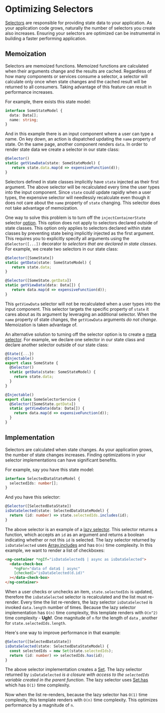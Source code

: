 # Optimizing Selectors

[Selectors](../concepts/select.md) are responsible for providing state data to your application. As your application code grows, naturally the number of selectors you create also increases. Ensuring your selectors are optimized can be instrumental in building a faster performing application.

## Memoization

Selectors are memoized functions. Memoized functions are calculated when their arguments change and the results are cached. Regardless of how many components or services consume a selector, a selector will calculate only once when state changes and the cached result will be returned to all consumers. Taking advantage of this feature can result in performance increases.

For example, there exists this state model:

```ts
interface SomeStateModel {
  data: Data[];
  name: string;
}
```

And in this example there is an input component where a user can type a name. On key down, an action is dispatched updating the `name` property of state. On the same page, another component renders `data`. In order to render state data we create a selector in our state class:

```ts
@Selector()
static getViewData(state: SomeStateModel) {
   return state.data.map(d => expensiveFunction(d));
}
```

Selectors defined in state classes implicitly have `state` injected as their first argument. The above selector will be recalculated every time the user types into the input component. Since `state` could update rapidly when a user types, the expensive selector will needlessly recalculate even though it does not care about the `name` property of `state` changing. This selector does not take advantage of memoization.

One way to solve this problem is to turn off the `injectContainerState` selector [option](options.md). This option does not apply to selectors declared outside of state classes. This option only applies to selectors declared within state classes by preventing state being implicitly injected as the first argument. This requires you to explicitly specify all arguments using the `@Selector([...])` decorator _to selectors that are declared in state classes_. For example, we create two selectors in our state class:

```ts
@Selector([SomeState])
static getData(state: SomeStateModel) {
   return state.data;
}

@Selector([SomeState.getData])
static getViewData(data: Data[]) {
   return data.map(d => expensiveFunction(d));
}
```

This `getViewData` selector will not be recalculated when a user types into the input component. This selector targets the specific property of `state` it cares about as its argument by leveraging an additional selector. When the `name` property of state changes, the `getViewData` arguments _do not change_. Memoization is taken advantage of.

An alternative solution to turning off the selector option is to create a [meta selector](../concepts/select#meta-selectors). For example, we declare one selector in our state class and declare another selector outside of our state class:

```ts
@State({...})
@Injectable()
export class SomeState {
  @Selector()
  static getData(state: SomeStateModel) {
    return state.data;
  }
}

@Injectable()
export class SomeSelectorService {
  @Selector([SomeState.getData])
  static getViewData(data: Data[]) {
    return data.map(d => expensiveFunction(d));
  }
}
```

## Implementation

Selectors are calculated when state changes. As your application grows, the number of state changes increases. Finding optimizations in your selector implementations can have significant benefits.

For example, say you have this state model:

```ts
interface SelectedDataStateModel {
  selectedIds: number[];
}
```

And you have this selector:

```ts
@Selector([SelectedDataState])
isDataSelected(state: SelectedDataStateModel) {
  return (id: number) => state.selectedIds.includes(id);
}
```

The above selector is an example of a [lazy selector](../concepts/select#lazy-selectors). This selector returns a function, which accepts an `id` as an argument and returns a boolean indicating whether or not this `id` is selected. The lazy selector returned by `isDataSelected` uses [Array.includes](https://developer.mozilla.org/en-US/docs/Web/JavaScript/Reference/Global_Objects/Array/includes) and has `O(n)` time complexity. In this example, we want to render a list of checkboxes:

```html
<ng-container *ngIf="isDataSelected$ | async as isDataSelected">
  <data-check-box
    *ngFor="data of data$ | async"
    [checked]="isDataSelected(d.id)"
  ></data-check-box>
</ng-container>
```

When a user checks or unchecks an item, `state.selectedIds` is updated, therefore the `isDataSelected` selector is recalculated and the list must re-render. Every time the list re-renders, the lazy selector `isDataSelected` is invoked `data.length` number of times. Because the lazy selector implementation has `O(n)` time complexity, this template renders with `O(n^2)` time complexity - **Ugh!**. One magnitude of `n` for the length of `data` , another for `state.selectedIds.length`.

Here's one way to improve performance in that example:

```ts
@Selector([SelectedDataState])
isDataSelected(state: SelectedDataStateModel) {
  const selectedIds = new Set(state.selectedIds);
  return (id: number) => selectedIds.has(id);
}
```

The above selector implementation creates a [Set](https://developer.mozilla.org/en-US/docs/Web/JavaScript/Reference/Global_Objects/Set). The lazy selector returned by `isDataSelected` _is a closure with access to the `selectedIds` variable created in the parent function_. The lazy selector uses [Set.has](https://developer.mozilla.org/en-US/docs/Web/JavaScript/Reference/Global_Objects/Set/has) which has `O(1)` time complexity.

Now when the list re-renders, because the lazy selector has `O(1)` time complexity, this template renders with `O(n)` time complexity. This optimizes performance by a magnitude of `n`.
